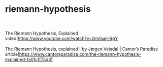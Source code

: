 # riemann-hypothesis<br><br>

The Riemann Hypothesis, Explained<br>video|https://www.youtube.com/watch?v=zlm1aajH6gY<br><br>
The Riemann Hypothesis, explained | by Jørgen Veisdal | Cantor’s Paradise<br>article|https://www.cantorsparadise.com/the-riemann-hypothesis-explained-fa01c1f75d3f<br><br>
